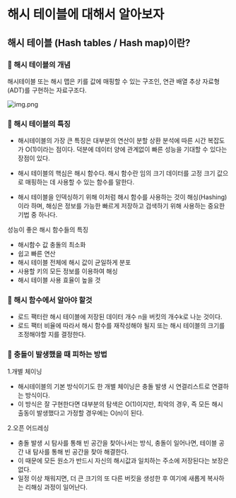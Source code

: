 # 해시 테이블에 대해서 알아보자

##  해시 테이블 (Hash tables / Hash map)이란?
### 📍 해시 테이블의 개념

해시테이블 또는 해시 맵은 키를 값에 매핑할 수 있는 구조인, 연관 배열 추상 자료형(ADT)를 구현하는 자료구조다.

![img.png](https://media.vlpt.us/images/jha0402/post/a5dc5aeb-8061-4936-b8dc-26d6f7fbf0e8/Hash_table_3_1_1_0_1_0_0_SP.svg)

### 📍 해시 테이블의 특징
- 해시테이블의 가장 큰 특징은 대부분의 연산이 분할 상환 분석에 따른 시간 복잡도가 O(1)이라는 점이다.
덕분에 데이터 양에 관계없이 빠른 성능을 기대할 수 있다는 장점이 있다.

- 해시 테이블의 핵심은 해시 함수다. 해시 함수란 임의 크기 데이터를 고정 크기 값으로 매핑하는 데 사용할 수 있는 함수를 말한다.

- 해시 테이블을 인덱싱하기 위해 이처럼 해시 함수를 사용하는 것이 해싱(Hashing)이라 하며, 해싱은 정보를 가능한 빠르게 저장하고 검색하기 위해 사용하는 중요한 기법 중 하나다.


성능이 좋은 해시 함수들의 특징
- 해시함수 값 충돌의 최소화
- 쉽고 빠른 연산
- 해시 테이블 전체에 해시 값이 균일하게 분포
- 사용할 키의 모든 정보를 이용하여 해싱
- 해시 테이블 사용 효율이 높을 것

### 📍 해시 함수에서 알아야 할것

- 로드 팩터란 해시 테이블에 저장된 데이터 개수 n을 버킷의 개수k로 나눈 것이다.
- 로드 팩터 비율에 따라서 해시 함수를 재작성해야 될지 또는 해시 테이블의 크기를 조정해야할 지를 결정한다.

### 📍 충돌이 발생했을 때 피하는 방법
1.개별 체이닝
- 해시테이블의 기본 방식이기도 한 개별 체이닝은 충돌 발생 시 연결리스트로 연결하는 방식이다.
- 이 방식은 잘 구현한다면 대부분의 탐색은 O(1)이지만, 최악의 경우, 즉 모든 해시 출동이 발생했다고 가정할 경우에는 O(n)이 된다.

2.오픈 어드레싱 
- 충돌 발생 시 탐사를 통해 빈 공간을 찾아나서는 방식, 충돌이 일어나면, 테이블 공간 내 탐사를 통해 빈 공간을 찾아 해결한다. 
- 이 때문에 모든 원소가 반드시 자신의 해시값과 일치하는 주소에 저장된다는 보장은 없다.
- 일정 이상 채워지면, 더 큰 크기의 또 다른 버킷을 생성한 후 여기에 새롭게 복사하는 리해싱 과정이 일어난다.


